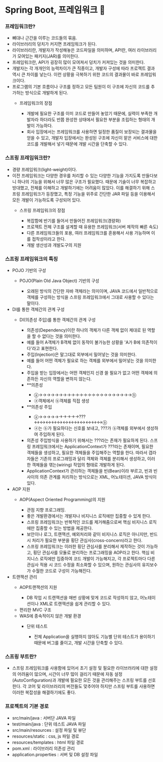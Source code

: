 # Spring Boot, 프레임워크 🍒

<h3>프레임워크란?</h3>
<ul>
  <li>뼈대나 근간을 이루는 코드들의 묶음.</li>
  <li>라이브러리의 덩치가 커지면 프레임워크가 된다.</li>
  <li>라이브러리란, 개발자가 작성해놓은 코드파일을 의미하며, API란, 여러 라이브러리가 모여있는 패키지(JAR)를 의미한다.</li>
  <li>프레임워크란, API가 굉장히 많이 모여져서 덩치가 커져있는 것을 의미한다.</li>
  <li>개발자는 각 개개인의 능력차이가 큰 직종이고, 개발자 구성에 따라 프로젝트 결과 역시 큰 차이를 낳는다. 이런 상황을 극복하기 위한 코드의 결과물이 바로 프레임워크이다.</li>
  <li>프로그램의 기본 흐름이나 구조를 정하고 모든 팀원이 이 구조에 자신의 코드를 추가하는 방식으로 개발하게 된다.</li>
    <ul>
      <li>프레임워크의 장점</li>
      <ul>
        <li>개발에 필요한 구조를 이미 코드로 만들어 놓았기 때문에, 실력이 부족한 개발자라 하더라도 반쯤 완성한 상태에서 필요한 부분을 조립하는 형태의 개발이 가능하다.</li>
        <li>회사 입장에서는 프레임워크를 사용하면 일정한 품질이 보장되는 결과물을 얻을 수 있고, 개발자 입장에서는 완성된 구조에 자신이 맡은 서비스에 대한 코드를 개발해서 넣기 때문에 개발 시간을 단축할 수 있다.</li>
      </ul>
    </ul>
</ul>



<h3>스프링 프레임워크란?</h3>
<ul>
  <li>경량 프레임워크(light-weight)이다.</li>
  <li>이전 프레임워크는 다양한 경우를 처리할 수 있는 다양한 기능을 가지도록 만들다보니 하나의 기능을 위해서 너무 많은 구조가 필요했다. 때문에 기술이 너무 복잡하고 방대했고, 전체를 이해하고 개발하기에는 어려움이 많았다. 이를 해결하기 위해 스프링 프레임워크가 등장했고, 특정 기능을 위주로 간단한 JAR 파일 등을 이용해서 모든 개발이 가능하도록 구성되어 있다.</li>
  <ul>
    <li>스프링 프레임워크의 장점</li>
    <ul>
      <li>복잡함에 반기를 들어서 만들어진 프레임워크(경량화)</li>
      <li>프로젝트 전체 구조를 설계할 때 유용한 프레임워크(서버 제작의 빠른 속도)</li>
      <li>다른 프레임워크들의 포용, 여러 프레임워크를 혼용해서 사용 가능하며 이를 접착성이라고 한다.</li>
      <li>개발 생산성과 개발도구의 지원</li>
    </ul>
  </ul>
</ul>



<h3>스프링 프레임워크의 특징</h3>
<ul>
  <li>POJO 기반의 구성</li>
    <ul>
      <li>POJO(Plain Old Java Object) 기반의 구성</li>
        <ul>
          <li>오래된 방식의 간단한 자바 객체라는 의미이며, JAVA 코드에서 일반적으로 객체를 구성하는 방식을 스프링 프레임워크에서 그대로 사용할 수 있다는 말이다.</li>
        </ul>
    </ul>
  <li>DI를 통한 객체간의 관계 구성</li>
    <ul>
      <li>DI(의존성 주입)를 통한 객체간의 관계 구성</li>
        <ul>
          <li>의존성(Dependency)이란 하나의 객체가 다른 객체 없이 제대로 된 역할을 할 수 없다는 것을 의미한다.</li>
          <li>예를 들어 A객체가 B객체 없이 동작이 불가능한 상황을 'A가 B에 의존적이다'라고 표현한다.</li>
          <li>주입(Injection)은 말그대로 외부에서 밀어넣는 것을 의미한다.</li>
          <li>예를 들어 어떤 객체가 필요로 하는 객체를 외부에서 밀어넣는 것을 의미한다.</li>
          <li>주입을 받는 입장에서는 어떤 객체인지 신경 쓸 필요가 없고 어떤 객체에 의존하든 자신의 역할을 변하지 않는다.</li>
          <li>**의존성</li>
            <ul>
              <li>ⓐ→→→→→→→→→→→→→→→→→→→→→→→ⓑ</li>
              <li>ⓐ객체에서 ⓑ객체를 직접 생성</li>
            </ul>
          <li>**의존성 주입</li>
            <ul>
              <li>ⓐ→→→→→→→→→→???↔↔↔↔↔↔↔↔↔↔↔↔ⓑ</li>
              <li>ⓐ는 ⓑ가 필요하다는 신호를 보내고, ???가 ⓑ객체를 외부에서 생성하여 주입하게 된다.</li>
            </ul>
          <li>의존성 주입방식을 사용하기 위해서는 ???라는 존재가 필요하게 된다. 스프링 프레임워크에서는 ApplicationContext가 ???라는 존재이며, 필요한 객체들을 생성하고, 필요한 객체들을 주입해주는 역할을 한다. 따라서 갭라자들은 기존의 프로그래밍과 달리 객체와 객체를 분리해서 생성하고, 이러한 객체들을 엮는(wiring) 작업의 형태로 개발하게 된다.</li>
          <li>ApplicationContext가 관리하는 객체들을 빈(Bean)이라 부르고, 빈과 빈 사이의 의존 관계를 처리하는 방식으로는 XML, 어노테이션, JAVA 방식이 있다.</li>
        </ul>
    </ul>
  <li>AOP 지원</li>
    <ul>
      <li>AOP(Aspect Oriented Programming)의 지원</li>
        <ul>
          <li>관점 지향 프로그래밍.</li>
          <li>좋은 개발환경에서는 개발자나 비지니스 로직에만 집중할 수 있게 한다.</li>
          <li>스프링 프레임워크는 반복적인 코드를 제거해줌으로써 핵심 비지니스 로직에만 집중할 수 있는 방법을 제공한다.</li>
          <li>보안이나 로그, 트랜잭션, 예외처리와 같이 비지니스 로직은 아니지만, 반드시 처리가 필요한 부분을 횡단 관심사(cross-concern)라고 한다.</li>
          <li>스프링 프레임워크는 이러한 횡단 관심사를 분리해서 제작하는 것이 가능하고, 횡단 관심사를 모듈로 분리하는 프로그래밍을 AOP라고 한다. 핵심 비지니스 로직에만 집중하여 코드 개발이 가능해지고, 각 프로젝트마다 다른 관심사 적용 시 코드 수정을 최소화할 수 있으며, 원하는 관심사의 유지보수가 수월한 코드로 구성이 가능해진다.</li>
        </ul>
    </ul>
  
  
  <li>트랜잭션 관리</li>
    <ul>
      <li>AOP트랜잭션의 지원</li>
        <ul>
          <li>DB 작업 시 트랜잭션을 매번 상황에 맞게 코드로 작성하지 않고, 어노테이션이나 XML로 트랜잭션을 쉽게 관리할 수 있다.</li>
        </ul>
      <li>편리한 MVC 구조</li>
      <li>WAS에 종속적이지 않은 개발 환경</li>
        <ul>
          <li>단위 테스트</li>
          <ul>
            <li>전체 Application을 실행하지 않아도 기능별 단위 테스트가 용이하기 때문에 버그를 줄이고, 개발 시간을 단축할 수 있다.</li>
          </ul>
        </ul>
    </ul>
</ul>



<h3>스프링 부트란?</h3>
<ul>
  <li>스프링 프레임워크를 사용함에 있어서 초기 설정 및 필요한 라이브러리에 대한 설정의 어려움이 많으며, 시간이 너무 많이 걸리기 때문에 자동 설정(AutoConfiguration)과 개발에 필요한 모든 것을 관리해주는 스프링 부트를 선호한다. 각 코어 및 라이브러리의 버전들도 맞추어야 하지만 스프링 부트를 사용하면 이러한 복잡성을 해결하기에도 좋다.</li>
</ul>



<h3>프로젝트의 기본 경로</h3>
<ul>
  <li>src/main/java : 서버단 JAVA 파일</li>
  <li>test/main/java : 단위 테스트 JAVA 파일</li>
  <li>src/main/resources : 설정 파일 및 뷰단</li>
  <li>resources/static : css, js 파일 경로</li>
  <li>resources/templates : html 파일 경로</li>
  <li>pom.xml : 라이브러리 의존성 관리</li>
  <li>application.properties : 서버 및 DB 설정 파일</li>
</ul>
